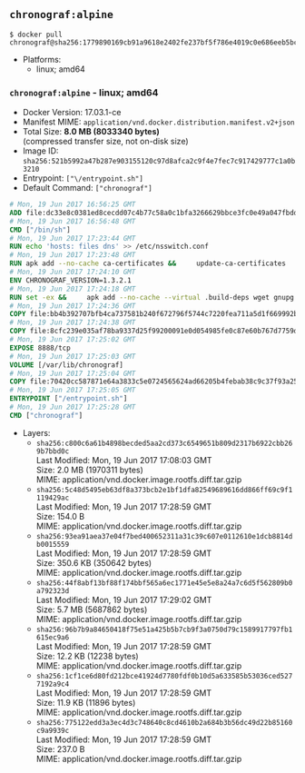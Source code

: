 ## `chronograf:alpine`

```console
$ docker pull chronograf@sha256:1779890169cb91a9618e2402fe237bf5f786e4019c0e686eeb5bc4bbcdf0ea76
```

-	Platforms:
	-	linux; amd64

### `chronograf:alpine` - linux; amd64

-	Docker Version: 17.03.1-ce
-	Manifest MIME: `application/vnd.docker.distribution.manifest.v2+json`
-	Total Size: **8.0 MB (8033340 bytes)**  
	(compressed transfer size, not on-disk size)
-	Image ID: `sha256:521b5992a47b287e903155120c97d8afca2c9f4e7fec7c917429777c1a0b3210`
-	Entrypoint: `["\/entrypoint.sh"]`
-	Default Command: `["chronograf"]`

```dockerfile
# Mon, 19 Jun 2017 16:56:25 GMT
ADD file:dc33e8c0381ed8cecdd07c4b77c58a0c1bfa3266629bbce3fc0e49a047fbdd62 in / 
# Mon, 19 Jun 2017 16:56:48 GMT
CMD ["/bin/sh"]
# Mon, 19 Jun 2017 17:23:44 GMT
RUN echo 'hosts: files dns' >> /etc/nsswitch.conf
# Mon, 19 Jun 2017 17:23:48 GMT
RUN apk add --no-cache ca-certificates &&     update-ca-certificates
# Mon, 19 Jun 2017 17:24:10 GMT
ENV CHRONOGRAF_VERSION=1.3.2.1
# Mon, 19 Jun 2017 17:24:18 GMT
RUN set -ex &&     apk add --no-cache --virtual .build-deps wget gnupg tar &&     for key in         05CE15085FC09D18E99EFB22684A14CF2582E0C5 ;     do         gpg --keyserver ha.pool.sks-keyservers.net --recv-keys "$key" ||         gpg --keyserver pgp.mit.edu --recv-keys "$key" ||         gpg --keyserver keyserver.pgp.com --recv-keys "$key" ;     done &&     wget -q https://dl.influxdata.com/chronograf/releases/chronograf-${CHRONOGRAF_VERSION}-static_linux_amd64.tar.gz.asc &&     wget -q https://dl.influxdata.com/chronograf/releases/chronograf-${CHRONOGRAF_VERSION}-static_linux_amd64.tar.gz &&     gpg --batch --verify chronograf-${CHRONOGRAF_VERSION}-static_linux_amd64.tar.gz.asc chronograf-${CHRONOGRAF_VERSION}-static_linux_amd64.tar.gz &&     mkdir -p /usr/src &&     tar -C /usr/src -xzf chronograf-${CHRONOGRAF_VERSION}-static_linux_amd64.tar.gz &&     rm -f /usr/src/chronograf-*/chronograf.conf &&     chmod +x /usr/src/chronograf-*/* &&     cp -a /usr/src/chronograf-*/* /usr/bin/ &&     rm -rf *.tar.gz* /usr/src /root/.gnupg &&     apk del .build-deps
# Mon, 19 Jun 2017 17:24:36 GMT
COPY file:bb4b392707bfb4ca737581b240f672796f5744c7220fea711a5d1f669992b912 in /usr/share/chronograf/LICENSE 
# Mon, 19 Jun 2017 17:24:38 GMT
COPY file:8cfc239e035af78ba9337d25f99200091e0d054985fe0c87e60b767d7759d99d in /usr/share/chronograf/agpl-3.0.md 
# Mon, 19 Jun 2017 17:25:02 GMT
EXPOSE 8888/tcp
# Mon, 19 Jun 2017 17:25:03 GMT
VOLUME [/var/lib/chronograf]
# Mon, 19 Jun 2017 17:25:04 GMT
COPY file:70420cc587871e64a3833c5e0724565624ad66205b4febab38c9c37f93a25e28 in /entrypoint.sh 
# Mon, 19 Jun 2017 17:25:05 GMT
ENTRYPOINT ["/entrypoint.sh"]
# Mon, 19 Jun 2017 17:25:28 GMT
CMD ["chronograf"]
```

-	Layers:
	-	`sha256:c800c6a61b4898becded5aa2cd373c6549651b809d2317b6922cbb269b7bbd0c`  
		Last Modified: Mon, 19 Jun 2017 17:08:03 GMT  
		Size: 2.0 MB (1970311 bytes)  
		MIME: application/vnd.docker.image.rootfs.diff.tar.gzip
	-	`sha256:5c48d5495eb63df8a373bcb2e1bf1dfa82549689616dd866ff69c9f1119429ac`  
		Last Modified: Mon, 19 Jun 2017 17:28:59 GMT  
		Size: 154.0 B  
		MIME: application/vnd.docker.image.rootfs.diff.tar.gzip
	-	`sha256:93ea91aea37e04f7bed400652311a31c39c607e0112610e1dcb8814db0015559`  
		Last Modified: Mon, 19 Jun 2017 17:28:59 GMT  
		Size: 350.6 KB (350642 bytes)  
		MIME: application/vnd.docker.image.rootfs.diff.tar.gzip
	-	`sha256:44f8abf13bf88f174bbf565a6ec1771e45e5e8a24a7c6d5f562809b0a792323d`  
		Last Modified: Mon, 19 Jun 2017 17:29:02 GMT  
		Size: 5.7 MB (5687862 bytes)  
		MIME: application/vnd.docker.image.rootfs.diff.tar.gzip
	-	`sha256:96b7b9a84650418f75e51a425b5b7cb9f3a0750d79c1589917797fb1615ec9a6`  
		Last Modified: Mon, 19 Jun 2017 17:28:59 GMT  
		Size: 12.2 KB (12238 bytes)  
		MIME: application/vnd.docker.image.rootfs.diff.tar.gzip
	-	`sha256:1cf1ce6d80fd212bce41924d7780fdf0b10d5a633585b53036ced5277192a9c4`  
		Last Modified: Mon, 19 Jun 2017 17:28:59 GMT  
		Size: 11.9 KB (11896 bytes)  
		MIME: application/vnd.docker.image.rootfs.diff.tar.gzip
	-	`sha256:775122edd3a3ec4d3c748640c8cd4610b2a684b3b56dc49d22b85160c9a9939c`  
		Last Modified: Mon, 19 Jun 2017 17:28:59 GMT  
		Size: 237.0 B  
		MIME: application/vnd.docker.image.rootfs.diff.tar.gzip
